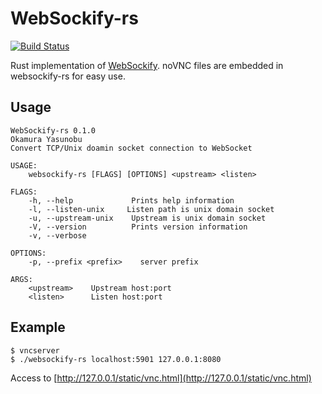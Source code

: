# WebSockify-rs
[![Build Status](https://travis-ci.org/informationsea/websockify-rs.svg?branch=master)](https://travis-ci.org/informationsea/websockify-rs)

Rust implementation of [WebSockify](https://github.com/novnc/websockify).
noVNC files are embedded in websockify-rs for easy use.

## Usage

```
WebSockify-rs 0.1.0
Okamura Yasunobu
Convert TCP/Unix doamin socket connection to WebSocket

USAGE:
    websockify-rs [FLAGS] [OPTIONS] <upstream> <listen>

FLAGS:
    -h, --help             Prints help information
    -l, --listen-unix     Listen path is unix domain socket
    -u, --upstream-unix    Upstream is unix domain socket
    -V, --version          Prints version information
    -v, --verbose          

OPTIONS:
    -p, --prefix <prefix>    server prefix

ARGS:
    <upstream>    Upstream host:port
    <listen>      Listen host:port
```

## Example

```
$ vncserver
$ ./websockify-rs localhost:5901 127.0.0.1:8080
```

Access to [http://127.0.0.1/static/vnc.html](http://127.0.0.1/static/vnc.html)